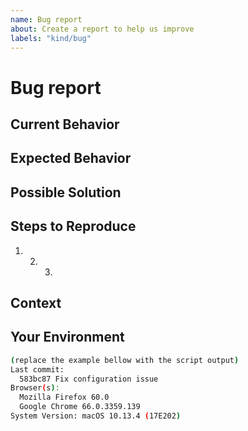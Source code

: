 ```yaml
---
name: Bug report
about: Create a report to help us improve
labels: "kind/bug"
---
```


# Bug report

<!-- Provide a general summary of the issue in the title above. -->

## Current Behavior

<!-- Tell us what is currently happening. -->

## Expected Behavior

<!--
Tell us how it should work, how it differs from the current implementation.
-->

## Possible Solution

<!--
Suggest a fix/reason for the bug, or ideas how to implement it.
Delete if not applicable/relevant.
-->

## Steps to Reproduce

<!--
Provide a link to a live example, or an unambiguous set of steps to
reproduce this bug. Include code to reproduce, if relevant.
-->

1. 2. 3.

## Context

<!--
How has this issue affected you? What are you trying to accomplish?
Providing context helps us come up with a solution that is most useful
in the real world.
-->

## Your Environment

<!--
Instructions:
  * Run the following script in a terminal (OSX only)
  * Paste the output in the code section at the bottom of this report
    (the output is automatically copied to your clipboard buffer)
  * Adjust the values if needed
  * If you cannot run the script for any reason, simply replace the
    values in the example

COMMIT=$(git log -1 --pretty=format:"%h %s %d")
FIREFOX=$(/Applications/Firefox.app/Contents/MacOS/firefox --version 2>/dev/null||true)
CHROME=$(/Applications/Google\ Chrome.app/Contents/MacOS/Google\ Chrome --version 2>/dev/null||true)
SYSTEM=$(system_profiler SPSoftwareDataType|grep macOS | xargs)
OUTPUT="$(cat <<EOF
Last commit:
  ${COMMIT}
Browser(s):
  ${FIREFOX}
  ${CHROME}
${SYSTEM}
EOF
)"
echo "$OUTPUT" | tee >(pbcopy)

-->

```bash
(replace the example bellow with the script output)
Last commit:
  583bc87 Fix configuration issue
Browser(s):
  Mozilla Firefox 60.0
  Google Chrome 66.0.3359.139
System Version: macOS 10.13.4 (17E202)
```
